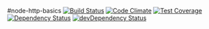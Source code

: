 #node-http-basics [![Build Status](https://travis-ci.org/NoahYarian/node-http-basics.svg)](https://travis-ci.org/NoahYarian/node-http-basics)
[![Code Climate](https://codeclimate.com/github/NoahYarian/node-http-basics/badges/gpa.svg)](https://codeclimate.com/github/NoahYarian/node-http-basics) [![Test Coverage](https://codeclimate.com/github/NoahYarian/node-http-basics/badges/coverage.svg)](https://codeclimate.com/github/NoahYarian/node-http-basics/coverage) [![Dependency Status](https://david-dm.org/NoahYarian/node-http-basics.svg)](https://david-dm.org/NoahYarian/node-http-basics) [![devDependency Status](https://david-dm.org/NoahYarian/node-http-basics/dev-status.svg)](https://david-dm.org/NoahYarian/node-http-basics#info=devDependencies)
